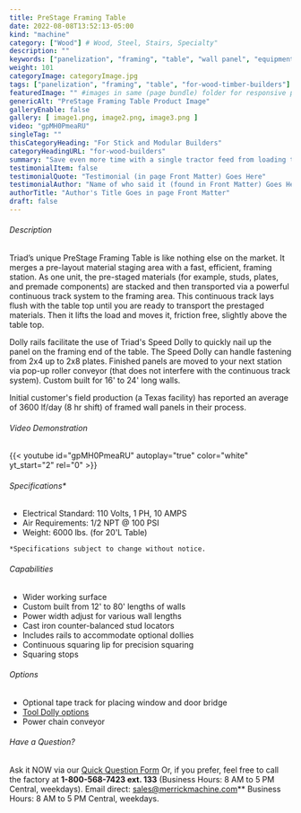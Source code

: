 ```yaml
---
title: PreStage Framing Table
date: 2022-08-08T13:52:13-05:00
kind: "machine"
category: ["Wood"] # Wood, Steel, Stairs, Specialty"
description: ""
keywords: ["panelization", "framing", "table", "wall panel", "equipment", "for-wood-timber-builders"] 
weight: 101
categoryImage: categoryImage.jpg
tags: ["panelization", "framing", "table", "for-wood-timber-builders"] #["framing", "table", "mobile", "stick-builder" "shed-builder"]
featuredImage: "" #images in same (page bundle) folder for responsive processing
genericAlt: "PreStage Framing Table Product Image"
galleryEnable: false
gallery: [ image1.png, image2.png, image3.png ]
video: "gpMH0PmeaRU"
singleTag: ""
thisCategoryHeading: "For Stick and Modular Builders"
categoryHeadingURL: "for-wood-builders"
summary: "Save even more time with a single tractor feed from loading the studs, plates and components and feeding them to your framers - faster."
testimonialItem: false
testimonialQuote: "Testimonial (in page Front Matter) Goes Here"
testimonialAuthor: "Name of who said it (found in Front Matter) Goes Here"
authorTitle: "Author's Title Goes in page Front Matter"
draft: false
---
```


###### Description

Triad’s unique PreStage Framing Table is like nothing else on the market. It merges a pre-layout material staging area with a fast, efficient, framing station. As one unit, the pre-staged materials (for example, studs, plates, and premade components) are stacked and then transported via a powerful continuous track system to the framing area. This continuous track lays flush with the table top until you are ready to transport the prestaged materials. Then it lifts the load and moves it, friction free, slightly above the table top. 

Dolly rails facilitate the use of Triad's Speed Dolly to quickly nail up the panel on the framing end of the table. The Speed Dolly can handle fastening from 2x4 up to 2x8 plates. Finished panels are moved to your next station via pop-up roller conveyor (that does not interfere with the continuous track system). Custom built for 16' to 24' long walls.

Initial customer's field production (a Texas facility) has reported an average of 3600 lf/day (8 hr shift) of framed wall panels in their process.

###### Video Demonstration

{{< youtube id="gpMH0PmeaRU" autoplay="true" color="white" yt_start="2" rel="0" >}}

###### Specifications*

* Electrical Standard: 110 Volts, 1 PH, 10 AMPS
* Air Requirements: 1/2 NPT @ 100 PSI
* Weight: 6000 lbs. (for 20'L Table)

`*Specifications subject to change without notice.`

###### Capabilities

* Wider working surface
* Custom built from 12' to 80' lengths of walls
* Power width adjust for various wall lengths
* Cast iron counter-balanced stud locators
* Includes rails to accommodate optional dollies
* Continuous squaring lip for precision squaring
* Squaring stops

###### Options

* Optional tape track for placing window and door bridge
* [Tool Dolly options](/machines/tool_dollies/)
* Power chain conveyor

###### Have a Question?

Ask it NOW via our [Quick Question Form](#qq)
Or, if you prefer, feel free to call the factory at **1-800-568-7423 ext. 133** (Business Hours: 8 AM to 5 PM Central, weekdays). Email direct: sales@merrickmachine.com** Business Hours: 8 AM to 5 PM Central, weekdays.
